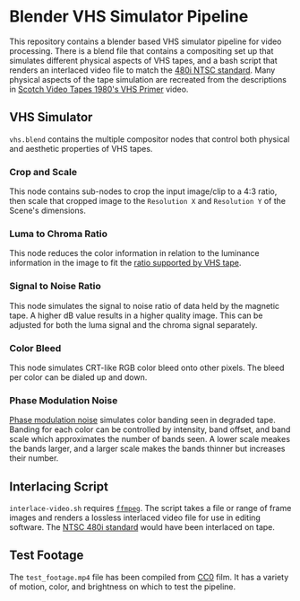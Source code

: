 # Blender VHS Simulator Pipeline

This repository contains a blender based VHS simulator pipeline for video processing. There is a blend file that contains a compositing set up that simulates different physical aspects of VHS tapes, and a bash script that renders an interlaced video file to match the [480i NTSC standard](https://en.wikipedia.org/wiki/480i). Many physical aspects of the tape simulation are recreated from the descriptions in [Scotch Video Tapes 1980's VHS Primer](https://youtu.be/Cj0lvGqTkD0) video.

## VHS Simulator

`vhs.blend` contains the multiple compositor nodes that control both physical and aesthetic properties of VHS tapes.

### Crop and Scale

This node contains sub-nodes to crop the input image/clip to a 4:3 ratio, then scale that cropped image to the `Resolution X` and `Resolution Y` of the Scene's dimensions.

### Luma to Chroma Ratio

This node reduces the color information in relation to the luminance information in the image to fit the [ratio supported by VHS tape](https://en.wikipedia.org/wiki/VHS#Video_recording).

### Signal to Noise Ratio

This node simulates the signal to noise ratio of data held by the magnetic tape. A higher dB value results in a higher quality image. This can be adjusted for both the luma signal and the chroma signal separately.

### Color Bleed

This node simulates CRT-like RGB color bleed onto other pixels. The bleed per color can be dialed up and down.

### Phase Modulation Noise

[Phase modulation noise](https://youtu.be/Cj0lvGqTkD0?t=846) simulates color banding seen in degraded tape. Banding for each color can be controlled by intensity, band offset, and band scale which approximates the number of bands seen. A lower scale meakes the bands larger, and a larger scale makes the bands thinner but increases their number.

## Interlacing Script

`interlace-video.sh` requires [`ffmpeg`](https://ffmpeg.org/). The script takes a file or range of frame images and renders a lossless interlaced video file for use in editing software. The [NTSC 480i standard](https://en.wikipedia.org/wiki/480i) would have been interlaced on tape.

## Test Footage

The `test_footage.mp4` file has been compiled from [CC0](https://creativecommons.org/share-your-work/public-domain/cc0/) film. It has a variety of motion, color, and brightness on which to test the pipeline.

